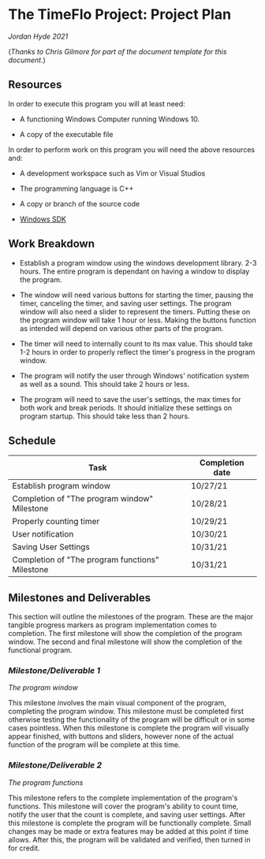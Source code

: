 # The TimeFlo Project: Project Plan
*Jordan Hyde 2021*

(*Thanks to Chris Gilmore for part of the document template
for this document.*)

## Resources

In order to execute this program you will at least need:

- A functioning Windows Computer running Windows 10.

- A copy of the executable file

In order to perform work on this program you will need the above resources and:

- A development workspace such as Vim or Visual Studios

- The programming language is C++

- A copy or branch of the source code

- [Windows SDK](https://developer.microsoft.com/en-us/windows/downloads/windows-sdk/)

## Work Breakdown

- Establish a program window using the windows development library. 2-3 hours. The entire program is dependant on having a window to display the program.

- The window will need various buttons for starting the timer, pausing the timer, canceling the timer, and saving user settings. The program window will also need a slider to represent the timers. Putting these on the program window will take 1 hour or less. Making the buttons function as intended will depend on various other parts of the program. 

- The timer will need to internally count to its max value. This should take 1-2 hours in order to properly reflect the timer's progress in the program window.

- The program will notify the user through Windows' notification system as well as a sound. This should take 2 hours or less.

- The program will need to save the user's settings, the max times for both work and break periods. It should initialize these settings on program startup. This should take less than 2 hours. 




## Schedule

| Task | Completion date |
| ------ | ------ |
| Establish program window | 10/27/21 |
| Completion of "The program window" Milestone | 10/28/21 
| Properly counting timer | 10/29/21 |
| User notification | 10/30/21 |
| Saving User Settings | 10/31/21 |
| Completion of "The program functions" Milestone | 10/31/21

## Milestones and Deliverables

This section will outline the milestones of the program. These are the major tangible progress markers as program implementation comes to completion. The first milestone will show the completion of the program window. The second and final milestone will show the completion of the functional program.

### *Milestone/Deliverable 1*

*The program window*

This milestone involves the main visual component of the program, completing the program window. This milestone must be completed first otherwise testing the functionality of the program will be difficult or in some cases pointless. When this milestone is complete the program will visually appear finished, with buttons and sliders, however none of the actual function of the program will be complete at this time.

### *Milestone/Deliverable 2*

*The program functions*

This milestone refers to the complete implementation of the program's functions. This milestone will cover the program's ability to count time, notify the user that the count is complete, and saving user settings. After this milestone is complete the program will be functionally complete. Small changes may be made or extra features may be added at this point if time allows. After this, the program will be validated and verified, then turned in for credit.
